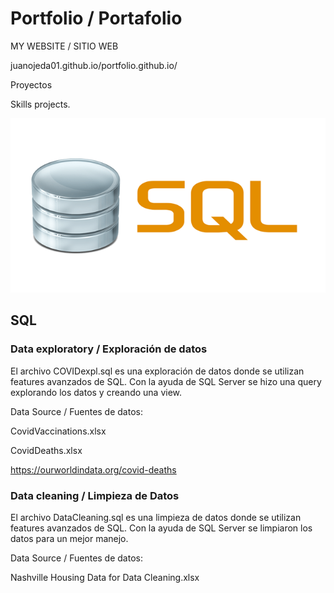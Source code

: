 # Portfolio / Portafolio 

MY WEBSITE / SITIO WEB

juanojeda01.github.io/portfolio.github.io/ 



Proyectos 

Skills projects.

![SQL LOGO](02.png)
## SQL

### Data exploratory / Exploración de datos 

 El archivo COVIDexpl.sql es una exploración de datos donde se utilizan features avanzados de SQL. Con la ayuda de SQL Server se hizo una query explorando los datos y creando una view.

Data Source / Fuentes de datos:

CovidVaccinations.xlsx

CovidDeaths.xlsx

https://ourworldindata.org/covid-deaths


### Data cleaning / Limpieza de Datos 

El archivo DataCleaning.sql es una limpieza  de datos donde se utilizan features avanzados de SQL. Con la ayuda de SQL Server se limpiaron los datos para un mejor manejo.

Data Source / Fuentes de datos:

Nashville Housing Data for Data Cleaning.xlsx

